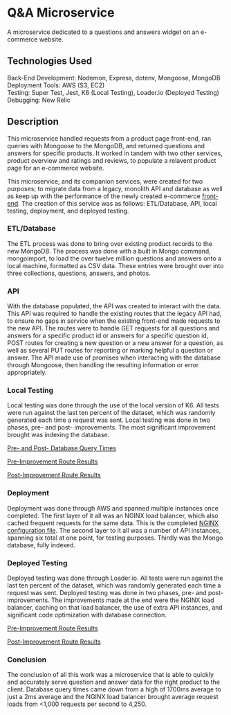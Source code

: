 # Q&A Microservice

A microservice dedicated to a questions and answers widget on an e-commerce website.

## Technologies Used

Back-End Development: Nodemon, Express, dotenv, Mongoose, MongoDB <br>
Deployment Tools: AWS (S3, EC2) <br>
Testing: Super Test, Jest, K6 (Local Testing), Loader.io (Deployed Testing)<br>
Debugging: New Relic

## Description

This microservice handled requests from a product page front-end, ran queries with Mongoose to the MongoDB, and returned questions and answers for specific products. 
It worked in tandem with two other services, product overview and ratings and reviews, to populate a relavent product page for an e-commerce website. 
<br>

This microservice, and its companion services, were created for two purposes; to migrate data from a legacy, monolith API and database as well as 
keep up with the performance of the newly created e-commerce [front-end](https://github.com/kgnwlf/fec). The creation of this service was as follows: 
ETL/Database, API, local testing, deployment, and deployed testing.

### ETL/Database

The ETL process was done to bring over existing product records to the new MongoDB. The process was done with a built in Mongo command, mongoimport,
to load the over twelve million questions and answers onto a local machine, formatted as CSV data. These entries were brought over into three collections,
questions, answers, and photos. 

### API

With the database populated, the API was created to interact with the data. This API was required to handle the existing routes that the legacy API had,
to ensure no gaps in service when the existing front-end made requests to the new API. The routes were to handle GET requests for all questions and answers
for a specific product id or answers for a specific question id, POST routes for creating a new question or a new answer for a question, as well as
several PUT routes for reporting or marking helpful a question or answer. The API made use of promises when interacting with the database through
Mongoose, then handling the resulting information or error appropriately.

### Local Testing

Local testing was done through the use of the local version of K6. All tests were run against the last ten percent of the dataset, which was randomly
generated each time a request was sent. Local testing was done in two phases, pre- and post- improvements. The most significant improvement brought
was indexing the database.
<br>

[Pre- and Post- Database Query Times](https://www.notion.so/SDC-Database-Query-Times-ea5da9e5520d4e10be88055cff7854e4)
<br>

[Pre-Improvement Route Results](https://www.notion.so/SDC-Local-Stress-Testing-before-Improvements-90e8ea3a78794e3aa500e2cd76942e33)
<br>

[Post-Improvement Route Results](https://www.notion.so/SDC-Local-Stress-Testing-with-Improvements-e9d52ade4c2147d8a69bb43534457a57)
<br>

### Deployment

Deployment was done through AWS and spanned multiple instances once completed. The first layer of it all was an NGINX load balancer, which also cached
frequent requests for the same data. 
This is the completed [NGINX configuration file](https://www.notion.so/SDC-NGINX-Configuration-46671de81197427fa688aa78be745c4d). 
The second layer to it all was a number of API instances, spanning six total at one point, for testing purposes. Thirdly was the Mongo database, fully 
indexed. 

### Deployed Testing

Deployed testing was done through Loader.io. All tests were run against the last ten percent of the dataset, which was randomly generated each time a request
was sent. Deployed testing was done in two phases, pre- and post- improvements. The improvements made at the end were the NGINX load balancer, caching on 
that load balancer, the use of extra API instances, and significant code optimization with database connection. 
<br>

[Pre-Improvement Route Results](https://www.notion.so/SDC-Deployed-Stress-Testing-844fd0b9f10649478c51978ba1eea1dd)
<br>

[Post-Improvement Route Results](https://www.notion.so/SDC-Final-Deployed-Stress-Test-ca91a92878414fc7b79540dbf6415072)
<br>

### Conclusion

The conclusion of all this work was a microservice that is able to quickly and accurately serve question and answer data for the right product to the
client. Database query times came down from a high of 1700ms average to just a 2ms average and the NGINX load balancer brought average request loads from 
<1,000 requests per second to 4,250. 

